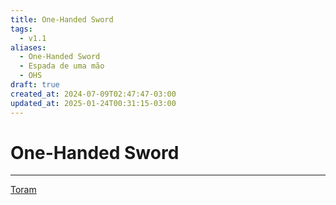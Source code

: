 ```yaml
---
title: One-Handed Sword
tags:
  - v1.1
aliases:
  - One-Handed Sword
  - Espada de uma mão
  - OHS
draft: true
created_at: 2024-07-09T02:47:47-03:00
updated_at: 2025-01-24T00:31:15-03:00
---
```

# One-Handed Sword
---

[Toram](content/entrada/2024/07/26/Toram.md)